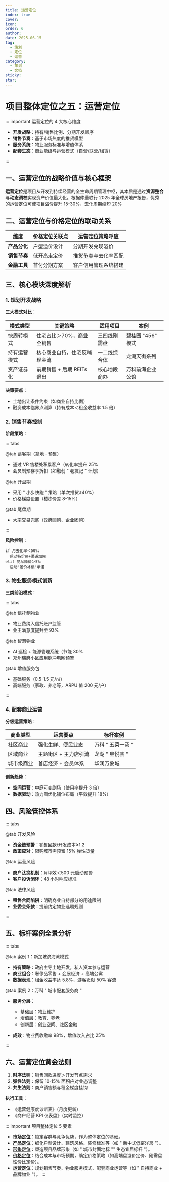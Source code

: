 ```yaml
---
title: 运营定位
index: true
cover: 
icon: 
order: 6
author: 
date: 2025-06-15
tag:
  - 策划
  - 定位
  - 运营
category:
  - 策划
  - 文档
sticky: 
star: 
---
```


# 项目整体定位之五：运营定位

::: important 运营定位的 4 大核心维度

- **开发战略**：持有/销售比例、分期开发顺序
- **销售节奏**：基于市场热度的推货模型
- **服务系统**：物业服务标准与增值体系
- **配套生态**：商业能级与运营模式（自营/联营/租赁）

:::

## 一、运营定位的战略价值与核心框架

**运营定位**是项目从开发到持续经营的全生命周期管理中枢，其本质是通过**资源整合**与**动态调校**实现资产价值最大化。根据仲量联行 2025 年全球房地产报告，优秀的运营定位可使项目溢价提升 15-30%，去化周期缩短 20%

## 二、运营定位与价格定位的联动关系

| 维度       | 价格定位关联点 | 运营定位策略呼应                          |
| -------- | ------- | --------------------------------- |
| **产品分化** | 户型溢价设计  | 分期开发兑现溢价                          |
| **销售节奏** | 低开高走定价  | [推货节奏](/guide/03-营销管理/推盘控制)与去化率匹配 |
| **金融工具** | 首付分期方案  | 客户信用管理系统搭建                        |

## 三、核心模块深度解析

### 1. 规划开发战略

**三大模式对比**：

| 模式类型   | 关键策略               | 适用项目   | 案例           |
| ------ | ------------------ | ------ | ------------ |
| 快周转模式  | 住宅占比＞70%，商业全销售     | 三四线刚需盘 | 碧桂园 "456" 模式 |
| 持有运营模式 | 核心商业自持，住宅反哺现金流     | 一二线综合体 | 龙湖天街系列       |
| 资产证券化  | 前期销售 + 后期 REITs 退出 | 核心地段商办 | 万科前海企业公馆     |

**决策要点**：

- 土地出让条件约束（如商业自持比例）
- 融资成本临界点测算（持有成本＜租金收益率 1.5 倍）

### 2. 销售节奏控制

**阶段策略**：

::: tabs

@tab 蓄客期（拿地 - 预售）

- 通过 VR 售楼处积累客户（转化率提升 25% 
- 会员制预存享折扣（如融创 " 老友记 " 计划）

@tab 开盘期

- 采用 " 小步快跑 " 策略（单次推货≤40%）
- 价格梯度设置（楼栋价差 8-15%） 

@tab 尾盘期

- 大宗交易兜底（政府回购、企业团购）

:::

**风险控制**：

```
if 月去化率＜50%:
  启动特价房+渠道加佣
elif 竞品降价＞5%:
  启动"差价补偿"承诺
```

### 3. 物业服务模式创新

**三类前沿模式**：

::: tabs

@tab 信托制物业

- 物业费纳入信托账户监管
- 业主满意度提升至 93% 

@tab 智慧物业

- AI 巡检 + 能源管理系统（节能 30% 
- 郑州瑞府小区应用脉冲电网预警

@tab 增值服务包

- 基础服务（0.5-1.5 元/㎡）
- 高端服务（家政、养老等，ARPU 值 200 元/户）

:::

### 4. 配套商业运营

**分级运营策略**：

| 商业类型  | 运营要点         | 标杆案例        |
| ----- | ------------ | ----------- |
| 社区商业  | 强化生鲜、便民业态    | 万科 " 五菜一汤 " |
| 区域商业  | 主题街区 + 主力店引流 | 龙湖 " 星悦荟 "  |
| 城市级商业 | 首店经济 + 会员体系  | 华润万象城       |

**创新趋势**：

- **空间运营**：中庭可变剧场（使用率提升 3 倍）
- **数据驱动**：热力图优化铺位布局（平效提升 18%）

## 四、风险管控体系

::: tabs

@tab 开发风险

- **资金链预警**：销售回款/开发成本≥1.2
- **政策应对**：限购城市需预留 15% 弹性货量

@tab 运营风险

- **商户汰换机制**：月坪效＜500 元启动预警 
- **客户投诉闭环**：48 小时响应标准 

@tab 法律风险

- **租售合同陷阱**：明确商业自持部分的用途限制
- **业委会条款**：提前约定物业选聘规则 

:::

## 五、标杆案例全景分析

::: tabs

@tab 案例 1：新加坡滨海湾模式

- **持有策略**：政府主导土地开发，私人资本参与运营
- **商业组合**：奢侈品零售 + 会展经济 + 高端公寓
- **数据表现**：租金收益率达 5.8%，游客贡献 50% 客流

@tab 案例 2：万科 " 城市配套服务商 "

- **服务分层**：
	- 基础层：物业维护
	- 增值层：教育、养老
	- 创新层：创业空间、社区金融
	
- **成效**：物业费收缴率 98%，增值收入占比 25%

:::

## 六、运营定位黄金法则

1. **时序法则**：销售回款进度＞开发节点需求
2. **弹性法则**：保留 10-15% 面积应对业态调整
3. **共生法则**：商户销售额与租金梯度挂钩 

**执行工具**：

- 《运营健康度诊断表》（月度更新）
- 《商户经营 KPI 仪表盘》（实时监控）

::: important 项目整体定位 5 要素

- **[市场定位](/guide/04-策划专题/市场定位)**：锁定客群与竞争优势，作为整体定位的基础。
- **[产品定位](/guide/04-策划专题/产品定位)**：细化户型设计、建筑风格、装修标准等（如 " 新中式低密洋房 "）。
- **[形象定位](/guide/04-策划专题/形象定位)**：塑造项目品牌形象（如 " 城市封面地标 "" 生态宜居标杆 "）。
- **[价格定位](/guide/04-策划专题/价格定位)**：结合成本与市场预期，确定价格策略（如高端盘溢价定价、刚需盘性价比定价）。
- **[运营定位](/guide/04-策划专题/运营定位)**：规划销售节奏、物业服务模式、配套商业运营等（如 " 自持商业 + 品牌物业 "）。
:::
